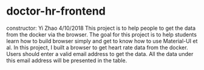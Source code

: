 # doctor-hr-frontend
constructor: Yi Zhao    4/10/2018
This project is to help people to get the data from the docker via the browser. The goal for this project is to help students learn how to build browser simply and get to know how to use Material-UI et al.
In this project, I built a browser to get heart rate data from the docker. Users should enter a valid email address to get the data. All the data under this email address will be presented in the table.
